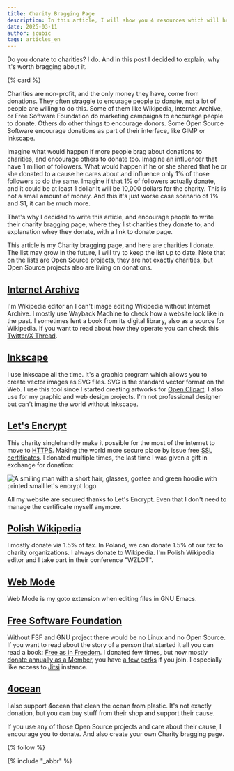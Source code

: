 ```yaml
---
title: Charity Bragging Page
description: In this article, I will show you 4 resources which will help you learn design as a web developer.
date: 2025-03-11
author: jcubic
tags: articles_en
---
```


Do you donate to charities? I do. And in this post I decided to explain, why it's worth
bragging about it.

<!-- more -->
{% card %}

Charities are non-profit, and the only money they have, come from donations.  They often straggle to
encurage people to donate, not a lot of people are willing to do this.  Some of them like Wikipedia,
Internet Archive, or Free Software Foundation do marketing campaigns to encourage people to
donate. Others do other things to encourage donors.  Some Open Source Software encourage donations
as part of their interface, like GIMP or Inkscape.

Imagine what would happen if more people brag about donations to charities, and encourage others to
donate too. Imagine an influencer that have 1 million of followers. What would happen if he or she
shared that he or she donated to a cause he cares about and influence only 1% of those followers to
do the same. Imagine if that 1% of followers actually donate, and it could be at least 1 dollar It
will be 10,000 dollars for the charity. This is not a small amount of money.  And this it's just
worse case scenario of 1% and $1, it can be much more.

That's why I decided to write this article, and encourage people to write their charity bragging
page, where they list charities they donate to, and explanation whey they donate, with a link to
donate page.

This article is my Charity bragging page, and here are charities I donate. The list may grow in the
future, I will try to keep the list up to date. Note that on the lists are Open Source projects,
they are not exactly charities, but Open Source projects also are living on donations.

## [Internet Archive](https://archive.org/donate?origin=jakub.jankiewicz.org)

I'm Wikipedia editor an I can't image editing Wikipedia without Internet Archive. I mostly use
Wayback Machine to check how a website look like in the past. I sometimes lent a book from its
digital library, also as a source for Wikipedia. If you want to read about how they operate you can
check this [Twitter/X Thread](https://threadreaderapp.com/thread/1204428311553642496.html).

## [Inkscape](https://inkscape.org/support-us/donate/)

I use Inkscape all the time. It's a graphic program which allows you to create vector images as SVG
files.  SVG is the standard vector format on the Web. I use this tool since I started creating
artworks for [Open Clipart](https://openclipart.org/artist/kuba). I also use for my graphic and web
design projects.  I'm not professional designer but can't imagine the world without Inkscape.

## [Let's Encrypt](https://letsencrypt.org/donate/)

This charity singlehandlly make it possible for the most of the internet to move to
[HTTPS](https://en.wikipedia.org/wiki/HTTPS). Making the world more secure place by issue free
[SSL certificates](https://en.wikipedia.org/wiki/Transport_Layer_Security).
I donated multiple times, the last time I was given a gift in exchange for donation:

![A smiling man with a short hair, glasses, goatee and green hoodie with printed small let's encrypt logo](/img/lets-encrypt-photo.jpg)

All my website are secured thanks to Let's Encrypt. Even that I don't need to manage the certificate
myself anymore.

## [Polish Wikipedia](https://opp.wikimedia.pl/)

I mostly donate via 1.5% of tax. In Poland, we can donate 1.5% of our tax to charity organizations. I
always donate to Wikipedia.  I'm Polish Wikipedia editor and I take part in their conference
"WZLOT".

## [Web Mode](https://github.com/sponsors/fxbois)

Web Mode is my goto extension when editing files in GNU Emacs.

## [Free Software Foundation](https://my.fsf.org/donate)

Without FSF and GNU project there would be no Linux and no Open Source.  If you want to read about
the story of a person that started it all you can read a book: [Free as in
Freedom](https://en.wikipedia.org/wiki/Free_as_in_Freedom).  I donated few times, but now mostly
[donate annually as a Member](https://my.fsf.org/join), you have [a few
perks](https://www.fsf.org/associate/benefits) if you join. I especially like access to
[Jitsi](https://en.wikipedia.org/wiki/Jitsi) instance.

## [4ocean](https://www.4ocean.com/)

I also support 4ocean that clean the ocean from plastic. It's not exactly donation, but you can buy
stuff from their shop and support their cause.

If you use any of those Open Source projects and care about their cause, I encourage you to donate.
And also create your own Charity bragging page.

{% follow %}

{% include "_abbr" %}
